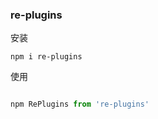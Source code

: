 ### re-plugins

安装 

```shell
npm i re-plugins
```

使用

```javascript

npm RePlugins from 're-plugins'


```
